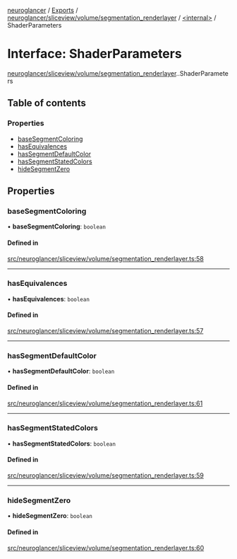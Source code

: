[neuroglancer](../README.md) / [Exports](../modules.md) / [neuroglancer/sliceview/volume/segmentation\_renderlayer](../modules/neuroglancer_sliceview_volume_segmentation_renderlayer.md) / [<internal\>](../modules/neuroglancer_sliceview_volume_segmentation_renderlayer._internal_.md) / ShaderParameters

# Interface: ShaderParameters

[neuroglancer/sliceview/volume/segmentation_renderlayer](../modules/neuroglancer_sliceview_volume_segmentation_renderlayer.md).[<internal>](../modules/neuroglancer_sliceview_volume_segmentation_renderlayer._internal_.md).ShaderParameters

## Table of contents

### Properties

- [baseSegmentColoring](neuroglancer_sliceview_volume_segmentation_renderlayer._internal_.ShaderParameters.md#basesegmentcoloring)
- [hasEquivalences](neuroglancer_sliceview_volume_segmentation_renderlayer._internal_.ShaderParameters.md#hasequivalences)
- [hasSegmentDefaultColor](neuroglancer_sliceview_volume_segmentation_renderlayer._internal_.ShaderParameters.md#hassegmentdefaultcolor)
- [hasSegmentStatedColors](neuroglancer_sliceview_volume_segmentation_renderlayer._internal_.ShaderParameters.md#hassegmentstatedcolors)
- [hideSegmentZero](neuroglancer_sliceview_volume_segmentation_renderlayer._internal_.ShaderParameters.md#hidesegmentzero)

## Properties

### baseSegmentColoring

• **baseSegmentColoring**: `boolean`

#### Defined in

[src/neuroglancer/sliceview/volume/segmentation_renderlayer.ts:58](https://github.com/ActiveBrainAtlas2/neuroglancer/blob/034b457d/src/neuroglancer/sliceview/volume/segmentation_renderlayer.ts#L58)

___

### hasEquivalences

• **hasEquivalences**: `boolean`

#### Defined in

[src/neuroglancer/sliceview/volume/segmentation_renderlayer.ts:57](https://github.com/ActiveBrainAtlas2/neuroglancer/blob/034b457d/src/neuroglancer/sliceview/volume/segmentation_renderlayer.ts#L57)

___

### hasSegmentDefaultColor

• **hasSegmentDefaultColor**: `boolean`

#### Defined in

[src/neuroglancer/sliceview/volume/segmentation_renderlayer.ts:61](https://github.com/ActiveBrainAtlas2/neuroglancer/blob/034b457d/src/neuroglancer/sliceview/volume/segmentation_renderlayer.ts#L61)

___

### hasSegmentStatedColors

• **hasSegmentStatedColors**: `boolean`

#### Defined in

[src/neuroglancer/sliceview/volume/segmentation_renderlayer.ts:59](https://github.com/ActiveBrainAtlas2/neuroglancer/blob/034b457d/src/neuroglancer/sliceview/volume/segmentation_renderlayer.ts#L59)

___

### hideSegmentZero

• **hideSegmentZero**: `boolean`

#### Defined in

[src/neuroglancer/sliceview/volume/segmentation_renderlayer.ts:60](https://github.com/ActiveBrainAtlas2/neuroglancer/blob/034b457d/src/neuroglancer/sliceview/volume/segmentation_renderlayer.ts#L60)
